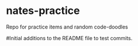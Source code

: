 # nates-practice
Repo for practice items and random code-doodles

#Initial additions to the README file to test commits.
